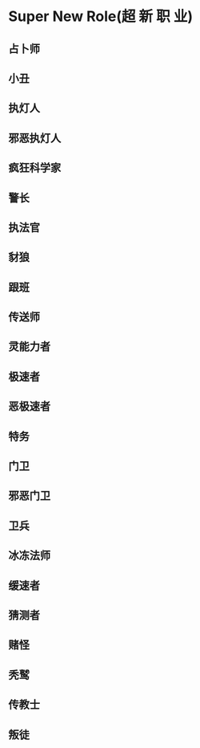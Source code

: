 # Super New Role(超 新 职 业)

## 占卜师

## 小丑

## 执灯人

## 邪恶执灯人

## 疯狂科学家

## 警长

## 执法官

## 豺狼

## 跟班

## 传送师

## 灵能力者

## 极速者

## 恶极速者

## 特务

## 门卫

## 邪恶门卫

## 卫兵

## 冰冻法师

## 缓速者

## 猜测者

## 赌怪

## 秃鹫

## 传教士

## 叛徒

